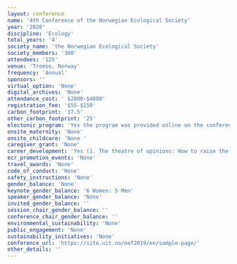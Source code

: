 ```yaml
---
layout: conference 
name: '4th Conference of the Norwegian Ecological Society'
year: '2020'
discipline: 'Ecology'
total_years: '4'
society_name: 'the Norwegian Ecological Society'
society_members: '300'
attendees: '125'
venue: 'Tromso, Norway'
frequency: 'Annual'
sponsors: ''
virtual_option: 'None'
digital_archives: 'None'
attendance_cost: ' $2000-$4000'
registration_fee: '$55-$150'
carbon_footprint: '37.5'
other_carbon_footprint: '25'
electonic_program: 'Yes the program was provided online on the conference website in .pdf and interactive versions.'
onsite_maternity: 'None'
onsite_childcare: 'None '
caregiver_grant: 'None'
career_development: 'Yes (1. The theatre of opinions: How to raise the voice of ecologists in media and public debate  2. Teaching ecology effectively – is there a formula?)'
ecr_promotion_events: 'None'
travel_awards: 'None'
code_of_conduct: 'None'
safety_instructions: 'None'
gender_balance: 'None'
keynote_gender_balance: '6 Women: 5 Men'
speaker_gender_balance: 'None'
invited_gender_balance: ''
session_chair_gender_balance: ''
conference_chair_gender_balance: ''
environmental_sustainability: 'None'
public_engagement: 'None'
sustainability_initiatives: 'None'
conference_url: 'https://site.uit.no/nof2019/en/sample-page/'
other_details: ''
---
```

